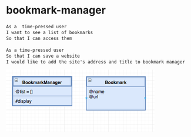 # bookmark-manager


```
As a  time-pressed user
I want to see a list of bookmarks
So that I can access them

As a time-pressed user
So that I can save a website
I would like to add the site's address and title to bookmark manager
```

![Class Diagram for user story 1](user-story1.png)
